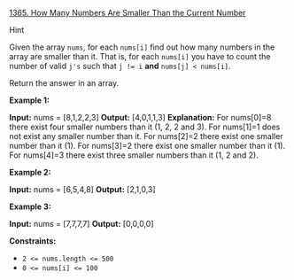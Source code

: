 [1365. How Many Numbers Are Smaller Than the Current Number](https://leetcode.com/problems/how-many-numbers-are-smaller-than-the-current-number/)

Hint

Given the array `nums`, for each `nums[i]` find out how many numbers in the array are smaller than it. That is, for each `nums[i]` you have to count the number of valid `j's` such that `j != i` **and** `nums[j] < nums[i]`.

Return the answer in an array.

**Example 1:**

**Input:** nums = [8,1,2,2,3]
**Output:** [4,0,1,1,3]
**Explanation:**
For nums[0]=8 there exist four smaller numbers than it (1, 2, 2 and 3).
For nums[1]=1 does not exist any smaller number than it.
For nums[2]=2 there exist one smaller number than it (1).
For nums[3]=2 there exist one smaller number than it (1).
For nums[4]=3 there exist three smaller numbers than it (1, 2 and 2).

**Example 2:**

**Input:** nums = [6,5,4,8]
**Output:** [2,1,0,3]

**Example 3:**

**Input:** nums = [7,7,7,7]
**Output:** [0,0,0,0]

**Constraints:**

- `2 <= nums.length <= 500`
- `0 <= nums[i] <= 100`
